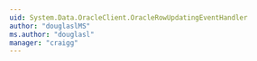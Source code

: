 ```yaml
---
uid: System.Data.OracleClient.OracleRowUpdatingEventHandler
author: "douglaslMS"
ms.author: "douglasl"
manager: "craigg"
---
```

